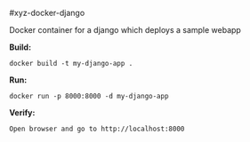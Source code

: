 #xyz-docker-django

Docker container for a django which deploys a sample webapp

**Build:**

    docker build -t my-django-app .

**Run:**

    docker run -p 8000:8000 -d my-django-app

**Verify:**

    Open browser and go to http://localhost:8000	
